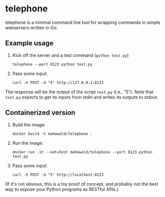 # telephone

telephone is a minimal command line tool for wrapping commands in simple webservers written in Go.

## Example usage

1. Kick off the server and a test command (`python test.py`)
    ```
    telephone --port 8123 python test.py
    ```
2. Pass some input:
    ```
    curl -X POST -d "4" http://127.0.0.1:8123
    ```

The response will be the output of the script `test.py` (i.e., "5").
Note that `test.py` expects to get its inputs from stdin and writes its outputs to stdout.

## Containerized version

1. Build the image:
    ```
    docker build -t mahowald/telephone .
    ```
2. Run the image:
    ```
    docker run -it --net=host mahowald/telephone --port 8123 python test.py
    ```
3. Pass some input:
    ```
    curl -X POST -d "5" http://localhost:8123
    ```



(If it's not obvious, this is a toy proof of concept, and probably not the best way to expose your Python programs as RESTful APIs.)